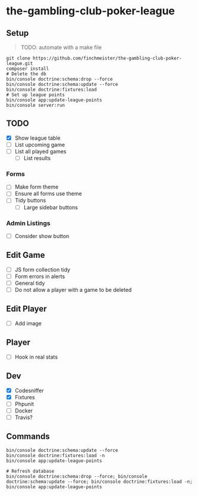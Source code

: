 # the-gambling-club-poker-league

## Setup
> TODO: automate with a make file

```
git clone https://github.com/finchmeister/the-gambling-club-poker-league.git
composer install
# Delete the db 
bin/console doctrine:schema:drop --force
bin/console doctrine:schema:update --force
bin/console doctrine:fixtures:load
# Set up league points
bin/console app:update-league-points
bin/console server:run 
```

## TODO
- [x] Show league table
- [ ] List upcoming game
- [ ] List all played games
    - [ ] List results

### Forms
- [ ] Make form theme
- [ ] Ensure all forms use theme
- [ ] Tidy buttons
    - [ ] Large sidebar buttons

### Admin Listings
- [ ] Consider show button


## Edit Game
- [ ] JS form collection tidy
- [ ] Form errors in alerts
- [ ] General tidy
- [ ] Do not allow a player with a game to be deleted

## Edit Player
- [ ] Add image

## Player
- [ ] Hook in real stats

## Dev
- [x] Codesniffer
- [x] Fixtures
- [ ] Phpunit
- [ ] Docker
- [ ] Travis?

## Commands

```
bin/console doctrine:schema:update --force
bin/console doctrine:fixtures:load -n
bin/console app:update-league-points

# Refresh database
bin/console doctrine:schema:drop --force; bin/console doctrine:schema:update --force; bin/console doctrine:fixtures:load -n; bin/console app:update-league-points
```
